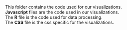 This folder contains the code used for our visualizations.   
**Javascript** files are the code used in our visualizations.   
The **R** file is the code used for data processing.    
The **CSS** file is the css specific for the visualizations.
